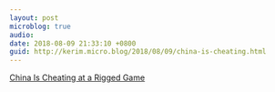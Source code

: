 ```yaml
---
layout: post
microblog: true
audio: 
date: 2018-08-09 21:33:10 +0800
guid: http://kerim.micro.blog/2018/08/09/china-is-cheating.html
---
```

[China Is Cheating at a Rigged Game](https://foreignpolicy.com/2018/08/08/china-is-cheating-at-a-rigged-game/)
